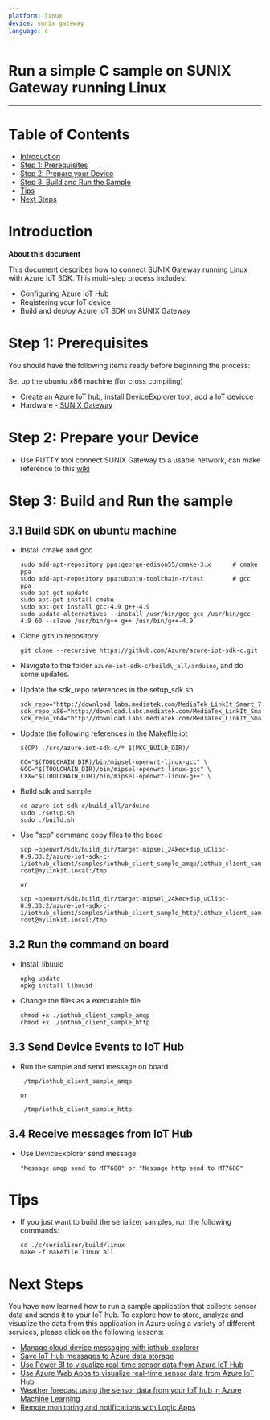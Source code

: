 ```yaml
---
platform: linux
device: sunix gateway
language: c
---
```


Run a simple C sample on SUNIX Gateway running Linux
===
---

# Table of Contents

-   [Introduction](#Introduction)
-   [Step 1: Prerequisites](#Prerequisites)
-   [Step 2: Prepare your Device](#PrepareDevice)
-   [Step 3: Build and Run the Sample](#Build)
-   [Tips](#tips)
-   [Next Steps](#NextSteps)

<a name="Introduction"></a>
# Introduction

**About this document**

This document describes how to connect SUNIX Gateway running Linux with Azure IoT SDK. This multi-step process includes:
-   Configuring Azure IoT Hub
-   Registering your IoT device
-   Build and deploy Azure IoT SDK on SUNIX Gateway

<a name="Prerequisites"></a>
# Step 1: Prerequisites

You should have the following items ready before beginning the process:

Set up the ubuntu x86 machine (for cross compiling)

-   Create an Azure IoT hub, install DeviceExplorer tool, add a IoT devicce
-   Hardware - [SUNIX Gateway](https://www.seeedstudio.com/LinkIt-Smart-7688-p-2573.html)

<a name="PrepareDevice"></a>
# Step 2: Prepare your Device

-   Use PUTTY tool connect SUNIX Gateway to a usable network, can make reference to this [wiki](http://wiki.seeedstudio.com/wiki/LinkIt_Smart_7688)

<a name="Build"></a>
# Step 3: Build and Run the sample
<a name="Load"></a>
## 3.1 Build SDK on ubuntu machine

-   Install cmake and gcc

        sudo add-apt-repository ppa:george-edison55/cmake-3.x      # cmake ppa
        sudo add-apt-repository ppa:ubuntu-toolchain-r/test        # gcc ppa
        sudo apt-get update
        sudo apt-get install cmake
        sudo apt-get install gcc-4.9 g++-4.9
        sudo update-alternatives --install /usr/bin/gcc gcc /usr/bin/gcc-4.9 60 --slave /usr/bin/g++ g++ /usr/bin/g++-4.9
			
-   Clone github repository
		
        git clone --recursive https://github.com/Azure/azure-iot-sdk-c.git
		
-   Navigate to the folder `azure-iot-sdk-c/build\_all/arduino`, and do some updates.
-   Update the sdk_repo references in the setup_sdk.sh
			
        sdk_repo="http://download.labs.mediatek.com/MediaTek_LinkIt_Smart_7688_Openwrt_sdk_Linux"
        sdk_repo_x86="http://download.labs.mediatek.com/MediaTek_LinkIt_Smart_7688_Openwrt_sdk_Linux"
        sdk_repo_x64="http://download.labs.mediatek.com/MediaTek_LinkIt_Smart_7688_Openwrt_sdk_Linux"
			
-   Update the following references in the Makefile.iot

        $(CP) ./src/azure-iot-sdk-c/* $(PKG_BUILD_DIR)/

        CC="$(TOOLCHAIN_DIR)/bin/mipsel-openwrt-linux-gcc" \
        GCC="$(TOOLCHAIN_DIR)/bin/mipsel-openwrt-linux-gcc" \
        CXX="$(TOOLCHAIN_DIR)/bin/mipsel-openwrt-linux-g++" \
				
-   Build sdk and sample
    
        cd azure-iot-sdk-c/build_all/arduino
        sudo ./setup.sh
        sudo ./build.sh
        
-   Use "scp" command copy files to the boad
		
        scp ~openwrt/sdk/build_dir/target-mipsel_24kec+dsp_uClibc-0.9.33.2/azure-iot-sdk-c-1/iothub_client/samples/iothub_client_sample_amqp/iothub_client_sample_amqp root@mylinkit.local:/tmp
			
        or
	
        scp ~openwrt/sdk/build_dir/target-mipsel_24kec+dsp_uClibc-0.9.33.2/azure-iot-sdk-c-1/iothub_client/samples/iothub_client_sample_http/iothub_client_sample_http root@mylinkit.local:/tmp
			
## 3.2 Run the command on board

-   Install libuuid

        opkg update
        opkg install libuuid
		
-   Change the files as a executable file
		
        chmod +x ./iothub_client_sample_amqp
        chmod +x ./iothub_client_sample_http
   
## 3.3 Send Device Events to IoT Hub

-   Run the sample and send message on board

        ./tmp/iothub_client_sample_amqp 

        or

        ./tmp/iothub_client_sample_http

## 3.4 Receive messages from IoT Hub

-   Use DeviceExplorer send message

        "Message amqp send to MT7688" or "Message http send to MT7688"
			
<a name="tips"></a>
# Tips

-   If you just want to build the serializer samples, run the following commands:

        cd ./c/serializer/build/linux
        make -f makefile.linux all

<a name="NextSteps"></a>
# Next Steps

You have now learned how to run a sample application that collects sensor data and sends it to your IoT hub. To explore how to store, analyze and visualize the data from this application in Azure using a variety of different services, please click on the following lessons:

-   [Manage cloud device messaging with iothub-explorer]
-   [Save IoT Hub messages to Azure data storage]
-   [Use Power BI to visualize real-time sensor data from Azure IoT Hub]
-   [Use Azure Web Apps to visualize real-time sensor data from Azure IoT Hub]
-   [Weather forecast using the sensor data from your IoT hub in Azure Machine Learning]
-   [Remote monitoring and notifications with Logic Apps]   

[Manage cloud device messaging with iothub-explorer]: https://docs.microsoft.com/en-us/azure/iot-hub/iot-hub-explorer-cloud-device-messaging
[Save IoT Hub messages to Azure data storage]: https://docs.microsoft.com/en-us/azure/iot-hub/iot-hub-store-data-in-azure-table-storage
[Use Power BI to visualize real-time sensor data from Azure IoT Hub]: https://docs.microsoft.com/en-us/azure/iot-hub/iot-hub-live-data-visualization-in-power-bi
[Use Azure Web Apps to visualize real-time sensor data from Azure IoT Hub]: https://docs.microsoft.com/en-us/azure/iot-hub/iot-hub-live-data-visualization-in-web-apps
[Weather forecast using the sensor data from your IoT hub in Azure Machine Learning]: https://docs.microsoft.com/en-us/azure/iot-hub/iot-hub-weather-forecast-machine-learning
[Remote monitoring and notifications with Logic Apps]: https://docs.microsoft.com/en-us/azure/iot-hub/iot-hub-monitoring-notifications-with-azure-logic-apps
[setup-devbox-linux]: https://github.com/Azure/azure-iot-sdk-c/blob/master/doc/devbox_setup.md
[lnk-setup-iot-hub]: ../setup_iothub.md
[lnk-manage-iot-hub]: ../manage_iot_hub.md

